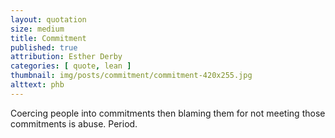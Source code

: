 ```yaml
---
layout: quotation
size: medium
title: Commitment
published: true
attribution: Esther Derby
categories: [ quote, lean ]
thumbnail: img/posts/commitment/commitment-420x255.jpg
alttext: phb
---
```


Coercing people into commitments then blaming them for not meeting those 
commitments is abuse. Period.
